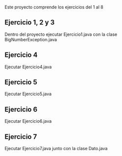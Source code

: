 Este proyecto comprende los ejercicios del 1 al 8

Ejercicio 1, 2 y 3
--------------
Dentro del proyecto ejecutar Ejercicio1.java con la clase BigNumberException.java

Ejercicio 4
--------------
Ejecutar Ejercicio4.java

Ejercicio 5
--------------
Ejecutar Ejercicio5.java

Ejercicio 6
--------------
Ejecutar Ejercicio6.java

Ejercicio 7
--------------
Ejecutar Ejercicio7.java junto con la clase Dato.java
